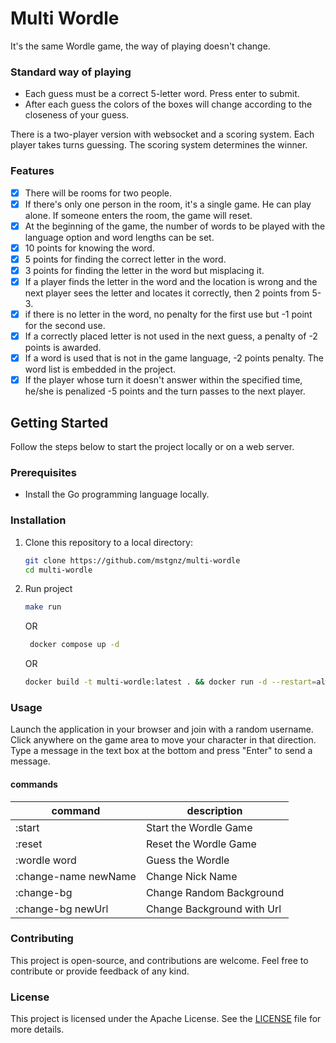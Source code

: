 # Multi Wordle

It's the same Wordle game, the way of playing doesn't change.

### Standard way of playing
- Each guess must be a correct 5-letter word. Press enter to submit.
- After each guess the colors of the boxes will change according to the closeness of your guess.

There is a two-player version with websocket and a scoring system. Each player takes turns guessing. The scoring system determines the winner.

### Features
- [x] There will be rooms for two people.
- [x] If there's only one person in the room, it's a single game. He can play alone. If someone enters the room, the game will reset.
- [x] At the beginning of the game, the number of words to be played with the language option and word lengths can be set.  
- [x] 10 points for knowing the word.
- [x] 5 points for finding the correct letter in the word.  
- [x] 3 points for finding the letter in the word but misplacing it.  
- [x] If a player finds the letter in the word and the location is wrong and the next player sees the letter and locates it correctly, then 2 points from 5-3.  
- [x] if there is no letter in the word, no penalty for the first use but -1 point for the second use.  
- [x] If a correctly placed letter is not used in the next guess, a penalty of -2 points is awarded.  
- [x] If a word is used that is not in the game language, -2 points penalty. The word list is embedded in the project.  
- [x] If the player whose turn it doesn't answer within the specified time, he/she is penalized -5 points and the turn passes to the next player.

## Getting Started

Follow the steps below to start the project locally or on a web server.

### Prerequisites

- Install the Go programming language locally.

### Installation

1. Clone this repository to a local directory:
    ```bash
    git clone https://github.com/mstgnz/multi-wordle
    cd multi-wordle
    ```

2. Run project
   ```bash
   make run
   ```
   OR
   ```bash
    docker compose up -d
    ```
   OR
    ```bash
    docker build -t multi-wordle:latest . && docker run -d --restart=always -p 3000:3000 --name=multi-wordle multi-wordle
    ```


### Usage
Launch the application in your browser and join with a random username.
Click anywhere on the game area to move your character in that direction.
Type a message in the text box at the bottom and press "Enter" to send a message.

#### commands

| command              | description                 |
|----------------------|-----------------------------|
| :start               | Start the Wordle Game       |
| :reset               | Reset the Wordle Game       |
| :wordle word         | Guess the Wordle            |
| :change-name newName | Change Nick Name            |
| :change-bg           | Change Random Background    |
| :change-bg newUrl    | Change  Background with Url |

### Contributing
This project is open-source, and contributions are welcome. Feel free to contribute or provide feedback of any kind.

### License
This project is licensed under the Apache License. See the [LICENSE](LICENSE) file for more details.